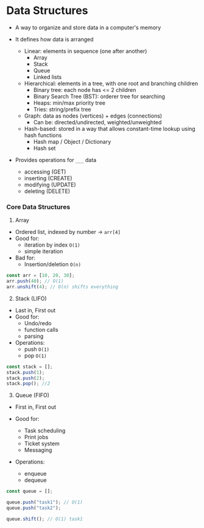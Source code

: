 # Data Structures

- A way to organize and store data in a computer's memory
- It defines how data is arranged

  - Linear: elements in sequence (one after another)
    - Array
    - Stack
    - Queue
    - Linked lists
  - Hierarchical: elements in a tree, with one root and branching children
    - Binary tree: each node has <= 2 children
    - Binary Search Tree (BST): orderer tree for searching
    - Heaps: min/max priority tree
    - Tries: string/prefix tree
  - Graph: data as nodes (vertices) + edges (connections)
    - Can be: directed/undirected, weighted/unweighted
  - Hash-based: stored in a way that allows constant-time lookup using hash functions
    - Hash map / Object / Dictionary
    - Hash set

- Provides operations for `___` data
  - accessing (GET)
  - inserting (CREATE)
  - modifying (UPDATE)
  - deleting (DELETE)

###

### Core Data Structures

1. Array

- Ordered list, indexed by number -> `arr[4]`
- Good for:
  - iteration by index `O(1)`
  - simple iteration
- Bad for:
  - Insertion/deletion `O(n)`

```js
const arr = [10, 20, 30];
arr.push(40); // O(1)
arr.unshift(4); // O(n) shifts everything
```

2. Stack (LIFO)

- Last in, First out
- Good for:
  - Undo/redo
  - function calls
  - parsing
- Operations:
  - push `O(1)`
  - pop `O(1)`

```js
const stack = [];
stack.push(1);
stack.push(2);
stack.pop(); //2
```

3. Queue (FIFO)

- First in, First out
- Good for:

  - Task scheduling
  - Print jobs
  - Ticket system
  - Messaging

- Operations:
  - enqueue
  - dequeue

```js
const queue = [];

queue.push("task1"); // O(1)
queue.push("task2");

queue.shift(); // O(1) task1
```
